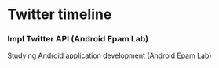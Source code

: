 # Twitter timeline
### Impl Twitter API (Android Epam Lab)
Studying Android application development (Android Epam Lab)
